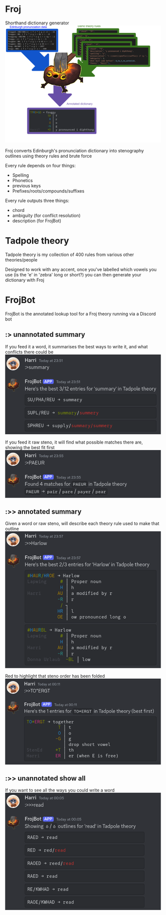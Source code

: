 # Froj 
Shorthand dictionary generator
![Froj diagram](images/Froj_diagram.png)

Froj converts Edinburgh's pronunciation dictionary into stenography outlines using theory rules and brute force

Every rule depends on four things:
- Spelling
- Phonetics
- previous keys
- Prefixes/roots/compounds/suffixes

Every rule outputs three things:
- chord
- ambiguity (for conflict resolution)
- description (for FrojBot)

# Tadpole theory
Tadpole theory is my collection of 400 rules from various other theories/people

Designed to work with any accent, once you've labelled which vowels you use (is the 'e' in 'zebra' long or short?) you can then generate your dictionary with Froj

# FrojBot
FrojBot is the annotated lookup tool for a Froj theory running via a Discord bot


## :> unannotated summary
If you feed it a word, it summarises the best ways to write it, and what conflicts there could be
![Unannotated lookup for the word 'summary'](images/Unannotated_summary_for_the_word_summary.png)

If you feed it raw steno, it will find what possible matches there are, showing the best fit first
![Unannotated lookup for the steno 'PAEUR'](images/Unannotated_summary_for_the_steno_PAEUR.png)

## :>> annotated summary
Given a word or raw steno, will describe each theory rule used to make that outline
![Annotated lookup for the word 'Harlow'](images/Annotated_summary_for_the_word_Harlow.png)

Red to highlight that steno order has been folded
![Annotated lookup for the raw steno 'TO*ERGT'](images/Annotated_summary_for_the_steno_TO*ERGT.png)

## :>> unannotated show all
If you want to see all the ways you could write a word
![Unannotated lookup for the word 'read'](images/Unannotated_complete_outlines_for_the_word_read.png)
